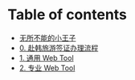 # Table of contents

* [无所不能的小王子](README.md)
* [0. 赴韩旅游签证办理流程](0.-fu-han-lv-you-qian-zheng-ban-li-liu-cheng.md)
* [1. 通用 Web Tool](1.-tong-yong-web-tool.md)
* [2. 专业 Web Tool](2.-zhuan-ye-web-tool.md)
